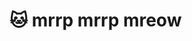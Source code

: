 # 🐱 mrrp mrrp mreow

<!---
Avaluate/Avaluate is a ✨ special ✨ repository because its `README.md` (this file) appears on your GitHub profile.
You can click the Preview link to take a look at your changes.
--->
